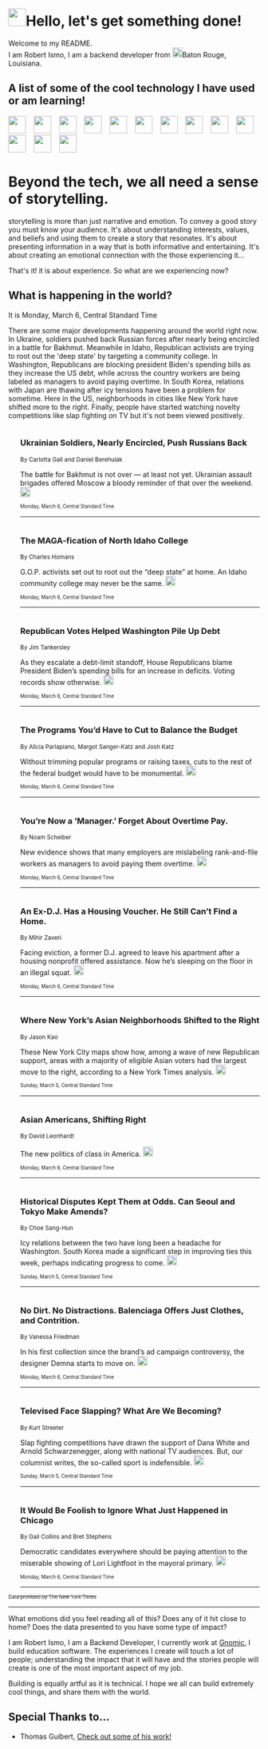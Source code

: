 <h1><img src="https://emojis.slackmojis.com/emojis/images/1643514375/3493/hot-coffee.gif?1643514375" width="35"/>Hello, let's get something done!</h1>

<p>Welcome to my README.<br/>
I am Robert Ismo, I am a backend developer from <img src="https://emojis.slackmojis.com/emojis/images/1638395689/50435/moulin_rouge.png?1638395689" width="20"/>Baton Rouge, Louisiana.</p>
<h2>A list of some of the cool technology I have used or am learning!</h2>
<p>
<img src="https://emojis.slackmojis.com/emojis/images/1643516091/21142/meow_bongotap.gif?1643516091" width="35" alt="">
<img src="https://img.shields.io/badge/Favorite%20Frontend%20Framework-SvelteKit-f83903" alt="">
<img src="https://img.shields.io/badge/Second%20Favorite-Vue-40b581" alt="">
<img src="https://img.shields.io/badge/Most%20Used%20Runtime-Nodejs-78b061" alt="">
<img src="https://emojis.slackmojis.com/emojis/images/1643517416/34482/fire.gif?1643517416" width="35" alt="">
<img src="https://img.shields.io/badge/Javascript%20But%20Better-Typescript-0078ca" alt="">
<img src="https://img.shields.io/badge/Favorite%20Language-Elixir-3e244d" alt="">
<img src="https://img.shields.io/badge/Containerize%20Everything-Docker-6ac9ef" alt="">
<img src="https://emojis.slackmojis.com/emojis/images/1643514596/5999/meow_party.gif?1643514596" width="35" alt="">
<img src="https://img.shields.io/badge/API%20Love%20Language-Graphql-de32a5" alt="">
<img src="https://img.shields.io/badge/Our%20Favorite%20Version%20Controller-Git-e94f33" alt="">
<img src="https://img.shields.io/badge/Favorite%20Database-Redis-d42d1d" alt="">
<img src="https://emojis.slackmojis.com/emojis/images/1643514559/5584/deployparrot.gif?1643514559" width="35" alt="">
<img src="https://img.shields.io/badge/Container%20Interstate-RabbitMQ-f66200" alt="">
<img src="https://img.shields.io/badge/Gotta%20Learn-Kubernetes-316adf" alt="">
<img src="https://img.shields.io/badge/Really%20Mature%20Now-WASM-654fef" alt="">
<img src="https://emojis.slackmojis.com/emojis/images/1666642497/61942/dance_vibe.gif?1666642497" width="35" alt="">
<img src="https://img.shields.io/badge/For%20My%20M1-ARM64-657d96" alt="">
<img src="https://img.shields.io/badge/Loving%20This%20So%20Much-TailwindCSS-17bcb5" alt="">
<img src="https://img.shields.io/badge/Cool%20Build%20Tool-Vite-f9cb24" alt="">
<img src="https://emojis.slackmojis.com/emojis/images/1669231376/62819/working-on-it.gif?1669231376" width="35" alt="">
<img src="https://img.shields.io/badge/Fun%20and%20Easy%20Database-MongoDB-5f8c49" alt="">
<img src="https://img.shields.io/badge/JS%20Life%20Support-NPM-c73737" alt="">
<img src="https://img.shields.io/badge/I%20Liked%20It-DynamoDB-0073b9" alt="">
<img src="https://emojis.slackmojis.com/emojis/images/1643514045/46/question.gif?1643514045" width="35" alt="">
<img src="https://img.shields.io/badge/cool-React-60d6f9" alt="">
<img src="https://img.shields.io/badge/Future%20Big%20Project-Lambda-f37e00" alt="">
<img src="https://img.shields.io/badge/NPM%20But%20Better-PNPM-f1aa07" alt="">
<img src="https://emojis.slackmojis.com/emojis/images/1643514943/9662/fbwow.gif?1643514943" width="35" alt="">
<img src="https://img.shields.io/badge/First%20Language-C-662079" alt="">
<img src="https://img.shields.io/badge/Where%20I%20Deploy%20Frontend-Vercel-000000" alt="">
<img src="https://img.shields.io/badge/Who%20Does%20not%20Want%20an%20App-Swift-f9492a" alt="">
<img src="https://emojis.slackmojis.com/emojis/images/1643514058/151/javascript.png?1643514058" width="35" alt="">
<img src="https://img.shields.io/badge/cool-Python-fbd542" alt="">
<img src="https://img.shields.io/badge/Favorite%20Something-Stripe-656cdc" alt="">
<img src="https://img.shields.io/badge/Of%20Course-HTML5-ed6327" alt="">
<img src="https://emojis.slackmojis.com/emojis/images/1660415405/60731/bomb.gif?1660415405" width="35" alt="">
<img src="https://img.shields.io/badge/hate-CSS-2964ec" alt="">
<img src="https://img.shields.io/badge/Learning-CircleCI-141215" alt="">
<img src="https://img.shields.io/badge/Learning-Rust-fbbb3b" alt="">
<img src="https://emojis.slackmojis.com/emojis/images/1660415397/60712/writing-hand.gif?1660415397" width="35" alt="">
<img src="https://img.shields.io/badge/Dev%20Browser%20of%20Choice-Firefox-cc4e26" alt="">
<img src="https://img.shields.io/badge/Recoverying%20From%20Windows-UNIX-1781e3" alt="">
<img src="https://img.shields.io/badge/LOVE-LogSeq-90c1c2" alt="">
<img src="https://emojis.slackmojis.com/emojis/images/1643514066/223/kirby.gif?1643514066" width="35" alt="">
<img src="https://img.shields.io/badge/Daily%20Driver-MacOS-e6e6e8" alt="">
<img src="https://img.shields.io/badge/Git%20Server-Github-000000" alt="">
<img src="https://img.shields.io/badge/enjoyable-EC2-f17428" alt="">
<img src="https://emojis.slackmojis.com/emojis/images/1643514239/2069/excited.gif?1643514239" width="35" alt="">
</p>
<h1>Beyond the tech, we all need a sense of storytelling.</h1>
<p>storytelling is more than just narrative and emotion. To convey a good story you must know your audience. It's about understanding interests, values, and beliefs and using them to create a story that resonates. It's about presenting information in a way that is both informative and entertaining. It's about creating an emotional connection with the those experiencing it...</p>
<p>That's it! it is about experience. So what are we experiencing now?</p>
<h2>What is happening in the world?</h2>
<p>It is Monday, March 6, Central Standard Time</p>
<p>
There are some major developments happening around the world right now. In Ukraine, soldiers pushed back Russian forces after nearly being encircled in a battle for Bakhmut. Meanwhile in Idaho, Republican activists are trying to root out the &#39;deep state&#39; by targeting a community college. In Washington, Republicans are blocking president Biden&#39;s spending bills as they increase the US debt, while across the country workers are being labeled as managers to avoid paying overtime. In South Korea, relations with Japan are thawing after icy tensions have been a problem for sometime. Here in the US, neighborhoods in cities like New York have shifted more to the right. Finally, people have started watching novelty competitions like slap fighting on TV but it&#39;s not been viewed positively.</p>
<ol>
<img src="https://img.shields.io/badge/-world-blue" alt="">
<h3>Ukrainian Soldiers, Nearly Encircled, Push Russians Back</h3>
<sub>By Carlotta Gall and Daniel Berehulak</sub>
<p>The battle for Bakhmut is not over — at least not yet. Ukrainian assault brigades offered Moscow a bloody reminder of that over the weekend.  <a href="https://nyti.ms/41MEQtn"><img src="https://developer.nytimes.com/files/poweredby_nytimes_30b.png?v=1583354208352" height="20"></a></p>
<sub><sub>Monday, March 6, Central Standard Time</sub></sub>
<hr/>
<img src="https://img.shields.io/badge/-us-blue" alt="">
<h3>The MAGA-fication of North Idaho College</h3>
<sub>By Charles Homans</sub>
<p>G.O.P. activists set out to root out the “deep state” at home. An Idaho community college may never be the same.  <a href="https://nyti.ms/3yfHfze"><img src="https://developer.nytimes.com/files/poweredby_nytimes_30b.png?v=1583354208352" height="20"></a></p>
<sub><sub>Monday, March 6, Central Standard Time</sub></sub>
<hr/>
<img src="https://img.shields.io/badge/-us-blue" alt="">
<h3>Republican Votes Helped Washington Pile Up Debt</h3>
<sub>By Jim Tankersley</sub>
<p>As they escalate a debt-limit standoff, House Republicans blame President Biden’s spending bills for an increase in deficits. Voting records show otherwise.  <a href="https://nyti.ms/3ZJAEIZ"><img src="https://developer.nytimes.com/files/poweredby_nytimes_30b.png?v=1583354208352" height="20"></a></p>
<sub><sub>Monday, March 6, Central Standard Time</sub></sub>
<hr/>
<img src="https://img.shields.io/badge/-upshot-blue" alt="">
<h3>The Programs You’d Have to Cut to Balance the Budget</h3>
<sub>By Alicia Parlapiano, Margot Sanger-Katz and Josh Katz</sub>
<p>Without trimming popular programs or raising taxes, cuts to the rest of the federal budget would have to be monumental.  <a href="https://nyti.ms/3msd1Xd"><img src="https://developer.nytimes.com/files/poweredby_nytimes_30b.png?v=1583354208352" height="20"></a></p>
<sub><sub>Monday, March 6, Central Standard Time</sub></sub>
<hr/>
<img src="https://img.shields.io/badge/-business-blue" alt="">
<h3>You’re Now a ‘Manager.’ Forget About Overtime Pay.</h3>
<sub>By Noam Scheiber</sub>
<p>New evidence shows that many employers are mislabeling rank-and-file workers as managers to avoid paying them overtime.  <a href="https://nyti.ms/41N4GNO"><img src="https://developer.nytimes.com/files/poweredby_nytimes_30b.png?v=1583354208352" height="20"></a></p>
<sub><sub>Monday, March 6, Central Standard Time</sub></sub>
<hr/>
<img src="https://img.shields.io/badge/-nyregion-blue" alt="">
<h3>An Ex-D.J. Has a Housing Voucher. He Still Can’t Find a Home.</h3>
<sub>By Mihir Zaveri</sub>
<p>Facing eviction, a former D.J. agreed to leave his apartment after a housing nonprofit offered assistance. Now he’s sleeping on the floor in an illegal squat.  <a href="https://nyti.ms/3ZpZ6iI"><img src="https://developer.nytimes.com/files/poweredby_nytimes_30b.png?v=1583354208352" height="20"></a></p>
<sub><sub>Monday, March 6, Central Standard Time</sub></sub>
<hr/>
<img src="https://img.shields.io/badge/-nyregion-blue" alt="">
<h3>Where New York’s Asian Neighborhoods Shifted to the Right</h3>
<sub>By Jason Kao</sub>
<p>These New York City maps show how, among a wave of new Republican support, areas with a majority of eligible Asian voters had the largest move to the right, according to a New York Times analysis.  <a href="https://nyti.ms/3ZDGsnX"><img src="https://developer.nytimes.com/files/poweredby_nytimes_30b.png?v=1583354208352" height="20"></a></p>
<sub><sub>Sunday, March 5, Central Standard Time</sub></sub>
<hr/>
<img src="https://img.shields.io/badge/-briefing-blue" alt="">
<h3>Asian Americans, Shifting Right</h3>
<sub>By David Leonhardt</sub>
<p>The new politics of class in America.  <a href="https://nyti.ms/3KZxYmf"><img src="https://developer.nytimes.com/files/poweredby_nytimes_30b.png?v=1583354208352" height="20"></a></p>
<sub><sub>Monday, March 6, Central Standard Time</sub></sub>
<hr/>
<img src="https://img.shields.io/badge/-world-blue" alt="">
<h3>Historical Disputes Kept Them at Odds. Can Seoul and Tokyo Make Amends?</h3>
<sub>By Choe Sang-Hun</sub>
<p>Icy relations between the two have long been a headache for Washington. South Korea made a significant step in improving ties this week, perhaps indicating progress to come.  <a href="https://nyti.ms/3KUGfIl"><img src="https://developer.nytimes.com/files/poweredby_nytimes_30b.png?v=1583354208352" height="20"></a></p>
<sub><sub>Sunday, March 5, Central Standard Time</sub></sub>
<hr/>
<img src="https://img.shields.io/badge/-style-blue" alt="">
<h3>No Dirt. No Distractions. Balenciaga Offers Just Clothes, and Contrition.</h3>
<sub>By Vanessa Friedman</sub>
<p>In his first collection since the brand’s ad campaign controversy, the designer Demna starts to move on.  <a href="https://nyti.ms/41QBDZG"><img src="https://developer.nytimes.com/files/poweredby_nytimes_30b.png?v=1583354208352" height="20"></a></p>
<sub><sub>Monday, March 6, Central Standard Time</sub></sub>
<hr/>
<img src="https://img.shields.io/badge/-sports-blue" alt="">
<h3>Televised Face Slapping? What Are We Becoming?</h3>
<sub>By Kurt Streeter</sub>
<p>Slap fighting competitions have drawn the support of Dana White and Arnold Schwarzenegger, along with national TV audiences. But, our columnist writes, the so-called sport is indefensible.  <a href="https://nyti.ms/3JdlmH5"><img src="https://developer.nytimes.com/files/poweredby_nytimes_30b.png?v=1583354208352" height="20"></a></p>
<sub><sub>Sunday, March 5, Central Standard Time</sub></sub>
<hr/>
<img src="https://img.shields.io/badge/-opinion-blue" alt="">
<h3>It Would Be Foolish to Ignore What Just Happened in Chicago</h3>
<sub>By Gail Collins and Bret Stephens</sub>
<p>Democratic candidates everywhere should be paying attention to the miserable showing of Lori Lightfoot in the mayoral primary.  <a href="https://nyti.ms/3SOzvh6"><img src="https://developer.nytimes.com/files/poweredby_nytimes_30b.png?v=1583354208352" height="20"></a></p>
<sub><sub>Monday, March 6, Central Standard Time</sub></sub>
<hr/>
</ol>
<a href="https://developer.nytimes.com"><sub><sub>Data provided by The New York Times</sub></sub></a>
<hr/>
<p>What emotions did you feel reading all of this? Does any of it hit close to home? Does the data presented to you have some type of impact?</p>
<p>I am Robert Ismo, I am a Backend Developer, I currently work at <a href="https://gnomic.education/">Gnomic</a>, I build education software. The experiences I create will touch a lot of people; understanding the impact that it will have and the stories people will create is one of the most important aspect of my job.</p>
<p>Building is equally artful as it is technical. I hope we all can build extremely cool things, and share them with the world.</p>
<h2>Special Thanks to...</h2>
<ul>
<li>Thomas Guibert, <a href="https://github.com/thmsgbrt/thmsgbrt">Check out some of his work!</a></li>
</ul>